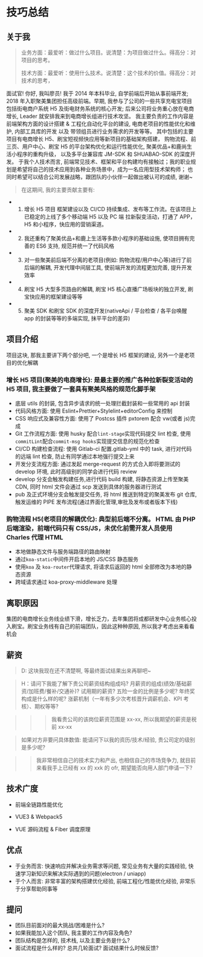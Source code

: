 # 技巧总结

## 关于我

> 业务方面：最爱听：做过什么项目。说清楚：为项目做过什么。得高分：对项目的思考。
>
> 技术方面：最爱听：使用什么技术。说清楚：这个技术的价值。得高分：对技术的思考，

面试官! 你好, 我叫廖员! 我于 2014 年本科毕业, 自学前端后开始从事前端开发; 2018 年入职聚美集团担任高级前端。早期, 我参与了公司的一些共享充电宝项目包括街电商户系统 H5 及街电财务系统的核心开发; 后来公司将业务重心放在电商增长, Leader 就安排我来到电商增长组进行技术攻坚。 我主要负责的工作内容是前端架构方面的设计搭建 & 工程化自动化平台的建设, 电商老项目的性能优化和维护, 内部工具库的开发 以及 带领组员进行业务需求的开发等等。 其中包括的主要项目有电商增长 H5、刷宝短视频快应用等新项目的基础架构搭建， 购物流程、前三页、用户中心、刷宝 H5 的平台架构优化和运行性能优化, 聚美优品+和鹿尚生活小程序的重构升级， 以及多平台兼容库 JM-SDK 和 SHUABAO-SDK 的深度开发。
于我个人技术而言, 前端常见技术、框架和平台构建均有接触过；我的职业规划是希望将自己的技术应用到各种业务场景中，成为一名应用型技术架构师； 也同时希望可以结合公司发展战略，跟团队的小伙伴一起做出被认可的成绩, 谢谢~

> 在这期间, 我的主要贡献主要有:

- 1. 增长 H5 项目 框架建设以及 CI/CD 持续集成、发布等工作流。在该项目上已稳定的上线了多个移动端 H5 以及 PC 端 拉新裂变活动，打通了 APP，H5 和小程序，快应用的营销渠道。
- 2. 我还重构了聚美优品+和鹿上生活等多款小程序的基础设施, 使项目拥有完善的 ES6 支持, 规范并统一了代码风格
- 3. 对一些聚美前后端不分离的老项目(例如: 购物流程/用户中心等)进行了前后端的解耦, 开发代理中间层工具, 使前端开发的流程更加完善, 提升开发效率
- 4. 刷宝 H5 大型多页路由的解耦, 刷宝 H5 核心直播广场板块的独立开发, 刷宝快应用的框架建设等等
- 5. 聚美 SDK 和刷宝 SDK 的深度开发(nativeApi / 平台检查 / 各平台唤醒 app 的封装等等的多端实现, 抹平平台的差异)

## 项目介绍

项目这块, 那我主要讲下两个部分吧, 一个是增长 H5 框架的建设, 另外一个是老项目的优化解耦

### 增长 H5 项目(聚美的电商增长): 是最主要的推广各种拉新裂变活动的 H5 项目, 我主要做了一套具有聚美风格的规范化脚手架

- 底层 utils 的封装, 包含异步请求的统一处理拦截封装和一些常用的 api 封装
- 代码风格方面: 使用 Eslint+Prettier+Stylelint+editorConfig 来控制
- CSS 响应式及兼容性方面: 使用了 Postcss 插件 pxtorem 配合 vw(或者 js)完成
- Git 工作流程方面: 使用 husky 配合`lint-stage`实现代码提交 lint 检查, 使用`commitLint`配合`commit-msg hooks`实现提交信息的规范化检查
- CI/CD 构建检查流程: 使用 Gitlab-ci 配置.gitlab-yml 中的 task, 进行对代码的远端 lint 检查, 防止有同学通过本地强行提交上来
- 开发分支流程方面: 通过发起 merge-request 的方式合入即将要测试的 develop 环境, 此时高级别的同学会进行代码 review
- develop 分支会触发构建任务,进行代码 build 构建, 将静态资源上传至聚美 CDN, 同时 html 文件会通过 scp 发送到具体的服务器进行测试
- pub 及正式环境分支会触发提交任务, 将 html 推送到特定的聚美发布 git 仓库, 触发运维的 PIPE 发布流程(通过界面化管理,审批及发布或者版本下线)

### 购物流程 H5(老项目的解耦优化): 典型前后端不分离。 HTML 由 PHP 后端渲染，前端代码只有 CSS/JS，未优化前需开发人员使用 Charles 代理 HTML

- 本地做静态文件与服务端路径的路由映射
- 通过`koa-static`中间件开启本地的 JS/CSS 静态服务
- 使用`koa` 及 `koa-router`代理请求, 将请求后返回的 html 全部修改为本地的静态资源
- 跨域请求通过 koa-proxy-middleware 处理

## 离职原因

集团的电商增长业务线业绩下滑，增长乏力，去年集团将成都研发中心业务核心投入刷宝。刷宝业务线有自己的前端团队，因此这种种原因, 所以我才考虑出来看看机会

## 薪资

> D: 这块我现在还不清楚啊, 等最终面试结果出来再聊吧~

> H：请问下我能了解下贵公司薪资结构组成吗? 月薪资的组成(绩效/基础薪资/加班费/餐补/交通补)? 试用期的薪资? 五险一金的比例是多少呢? 年终奖构成是什么样的呢? 涨薪机制（一年有多少次考核晋升调薪机会、KPI 考核）、期权等等?

> > > 我看贵公司的该岗位薪资范围是 xx-xx, 所以我期望的薪资是税前 xx-xx

> 如果对方非要问具体数值: 能请问下以我的资历/技术/经验, 贵公司定的级别是多少呢?

> > 我非常相信自己的技术实力和产出, 也相信自己的市场竞争力, 就目前来看我手上已经有 xx 的 xxk 的 ofr, 期望能否向用人部门申请一下?

## 技术广度

- 前端全链路性能优化

- VUE3 & Webpack5

- VUE 源码流程 & Fiber 调度原理

## 优点

- 于业务而言: 快速响应并解决业务需求等问题, 常见业务有大量的实践经验, 快速学习新知识来解决实际遇到的问题(electron / uniapp)
- 于个人而言: 非常丰富的架构搭建优化经验, 前端工程化/性能优化经验, 非常乐于分享帮助同事等

## 提问

- 团队目前面对的最大挑战/困难是什么?
- 如果我能加入这个团队, 我主要的工作内容及角色?
- 团队结构是怎样的, 技术栈, 以及主要业务是什么?
- 面试流程是什么样的? 总共几轮面试? 面试结果什么时候反馈?
